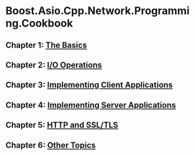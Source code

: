 # Boost.Asio.Cpp.Network.Programming.Cookbook

## Chapter 1: [The Basics](chapter-1-the-basics.md)

## Chapter 2: [I/O Operations](chapter-2-i-o-operations.md)

## Chapter 3: [Implementing Client Applications](chapter-3-implementing-client-applications.md)

## Chapter 4: [Implementing Server Applications](chapter-4-implementing-server-applications.md)

## Chapter 5: [HTTP and SSL/TLS]()

## Chapter 6: [Other Topics]()
